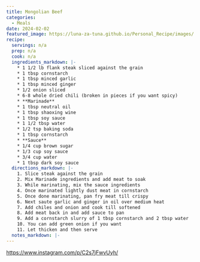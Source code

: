 ```yaml
---
title: Mongolian Beef
categories: 
  - Meals
date: 2024-02-02
featured_image: https://luna-za-tuna.github.io/Personal_Recipe/images/
recipe:
  servings: n/a
  prep: n/a
  cook: n/a
  ingredients_markdown: |-
    * 1 1/2 lb flank steak sliced against the grain
    * 1 tbsp cornstarch
    * 1 tbsp minced garlic
    * 1 tbsp minced ginger
    * 1/2 onion sliced
    * 6-8 whole dried chili (broken in pieces if you want spicy)
    * **Marinade**
    * 1 tbsp neutral oil
    * 1 tbsp shaoxing wine
    * 1 tbsp soy sauce
    * 1 1/2 tbsp water
    * 1/2 tsp baking soda
    * 1 tbsp cornstarch
    * **Sauce**
    * 1/4 cup brown sugar
    * 1/3 cup soy sauce
    * 3/4 cup water
    * 1 tbsp dark soy sauce
  directions_markdown: |-
    1. Slice steak against the grain
    2. Mix Marinade ingredients and add meat to soak
    3. While marinating, mix the sauce ingredients
    4. Once marinated lightly dust meat in cornstarch
    5. Once done marinating, pan fry meat till crispy
    6. Next saute garlic and ginger in oil over medium heat
    7. Add chiles and onion and cook till softened
    8. Add meat back in and add sauce to pan
    9. Add a cornstarch slurry of 1 tbsp cornstarch and 2 tbsp water
    10. You can add green onion if you want 
    11. Let thicken and then serve
  notes_markdown: |-
---
```

https://www.instagram.com/p/C2s7jFwvUyh/